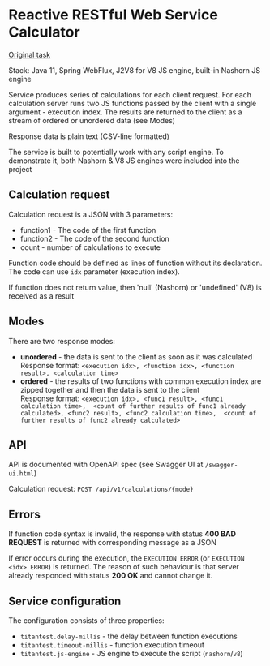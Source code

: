 # Reactive RESTful Web Service Calculator

[Original task](TASK.md)

Stack: Java 11, Spring WebFlux, J2V8 for V8 JS engine, built-in Nashorn JS engine

Service produces series of calculations for each client request.
For each calculation server runs two JS functions 
passed by the client with a single argument - execution index.
The results are returned to the client as a stream of
 ordered or unordered data (see Modes)

Response data is plain text (CSV-line formatted)

The service is built to potentially work with any script engine.
To demonstrate it, both Nashorn & V8 JS engines were included into the project

## Calculation request

Calculation request is a JSON with 3 parameters:
- function1 - The code of the first function
- function2 - The code of the second function
- count - number of calculations to execute

Function code should be defined as lines of function without its declaration.
The code can use `idx` parameter (execution index).

If function does not return value, then 'null' (Nashorn) or 'undefined' (V8)
is received as a result

## Modes

There are two response modes:
- **unordered** - the data is sent to the client as soon as it was calculated  
  Response format: `<execution idx>, <function idx>, <function result>, <calculation time>`
- **ordered** - the results of two functions with common execution index are zipped together
and then the data is sent to the client  
  Response format: `<execution idx>, <func1 result>, <func1 calculation time>, 
  <count of further results of func1 already calculated>,
  <func2 result>, <func2 calculation time>, 
  <count of further results of func2 already calculated>`

## API

API is documented with OpenAPI spec (see Swagger UI at `/swagger-ui.html`)

Calculation request: `POST /api/v1/calculations/{mode}`

## Errors

If function code syntax is invalid, the response with status **400 BAD REQUEST** is returned
with corresponding message as a JSON

If error occurs during the execution, 
the `EXECUTION ERROR` (or `EXECUTION <idx> ERROR`) is returned.
The reason of such behaviour is that 
server already responded with status **200 OK** and cannot change it.

## Service configuration

The configuration consists of three properties:
- `titantest.delay-millis` - the delay between function executions
- `titantest.timeout-millis` - function execution timeout
- `titantest.js-engine` - JS engine to execute the script (`nashorn`/`v8`)

